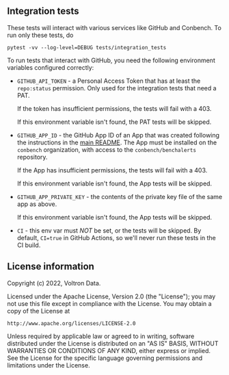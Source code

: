 Integration tests
-----------------

These tests will interact with various services like GitHub and Conbench. To run only
these tests, do

    pytest -vv --log-level=DEBUG tests/integration_tests

To run tests that interact with GitHub, you need the following environment variables
configured correctly:

- `GITHUB_API_TOKEN` - a Personal Access Token that has at least the `repo:status`
    permission. Only used for the integration tests that need a PAT.

    If the token has insufficient permissions, the tests will fail with a 403.

    If this environment variable isn't found, the PAT tests will be skipped.
- `GITHUB_APP_ID` - the GitHub App ID of an App that was created following the
    instructions in the
    [main README](../../README.md#creating-a-github-app-to-work-with-benchalerts).
    The App must be installed on the `conbench` organization, with access to the
    `conbench/benchalerts` repository.

    If the App has insufficient permissions, the tests will fail with a 403.

    If this environment variable isn't found, the App tests will be skipped.
- `GITHUB_APP_PRIVATE_KEY` - the contents of the private key file of the same app as
    above.

    If this environment variable isn't found, the App tests will be skipped.
- `CI` - this env var must *NOT* be set, or the tests will be skipped. By default,
    `CI=true` in GitHub Actions, so we'll never run these tests in the CI build.

License information
-------------------

Copyright (c) 2022, Voltron Data.

Licensed under the Apache License, Version 2.0 (the "License");
you may not use this file except in compliance with the License.
You may obtain a copy of the License at

    http://www.apache.org/licenses/LICENSE-2.0

Unless required by applicable law or agreed to in writing, software
distributed under the License is distributed on an "AS IS" BASIS,
WITHOUT WARRANTIES OR CONDITIONS OF ANY KIND, either express or implied.
See the License for the specific language governing permissions and
limitations under the License.
